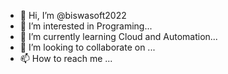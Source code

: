- 👋 Hi, I’m @biswasoft2022
- 👀 I’m interested in Programing...
- 🌱 I’m currently learning Cloud and Automation...
- 💞️ I’m looking to collaborate on ...
- 📫 How to reach me ...

<!---
biswasoft2022/biswasoft2022 is a ✨ special ✨ repository because its `README.md` (this file) appears on your GitHub profile.
You can click the Preview link to take a look at your changes.
--->
